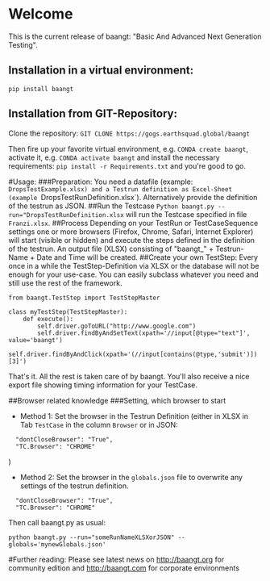 # Welcome
This is the current release of baangt: "Basic And Advanced Next Generation Testing".

## Installation in a virtual environment:
``pip install baangt``

## Installation from GIT-Repository:
Clone the repository: ``GIT CLONE https://gogs.earthsquad.global/baangt``

Then fire up your favorite virtual environment, e.g. 
`CONDA create baangt`, activate it, e.g. `CONDA activate baangt` and install the necessary requirements: `pip install -r Requirements.txt` and you're good to go.

#Usage:
###Preparation:
You need a datafile (example: `DropsTestExample.xlsx) and a Testrun definition as Excel-Sheet (example `DropsTestRunDefinition.xlsx`). Alternatively provide the definition of the testrun as JSON.
##Run the Testcase
``Python baangt.py --run="DropsTestRunDefinition.xlsx`` will run the Testcase specified in file ``Franzi.xlsx``.
##Process
Depending on your TestRun or TestCaseSequence settings one or more browsers (Firefox, Chrome, Safari, Internet Explorer) will start (visible or hidden) and execute the steps defined in the definition of the testrun. An output file (XLSX) consisting of "baangt_" + Testrun-Name + Date and Time will be created.
##Create your own TestStep:
Every once in a while the TestStep-Definition via XLSX or the database will not be enough for your use-case. You can easily subclass whatever you need and still use the rest of the framework.
```
from baangt.TestStep import TestStepMaster

class myTestStep(TestStepMaster):
    def execute():
        self.driver.goToURL("http://www.google.com")
        self.driver.findByAndSetText(xpath='//input[@type="text"]', value='baangt')
        self.driver.findByAndClick(xpath='(//input[contains(@type,'submit')])[3]')

```
 That's it. All the rest is taken care of by baangt. You'll also receive a nice export file showing timing information for your TestCase.

##Browser related knowledge
###Setting, which browser to start
* Method 1:
Set the browser in the Testrun Definition (either in XLSX in Tab `TestCase` in the column `Browser` or in JSON:

```
  "dontCloseBrowser": "True",
  "TC.Browser": "CHROME"
``` 
)

* Method 2:
Set the browser in the `globals.json` file to overwrite any settings of the testrun definition.
```
  "dontCloseBrowser": "True",
  "TC.Browser": "CHROME"
``` 
Then call baangt.py as usual:

`python baangt.py --run="someRunNameXLSXorJSON" --globals='mynewGlobals.json'`

#Further reading:
Please see latest news on http://baangt.org for community edition and http://baangt.com for corporate environments